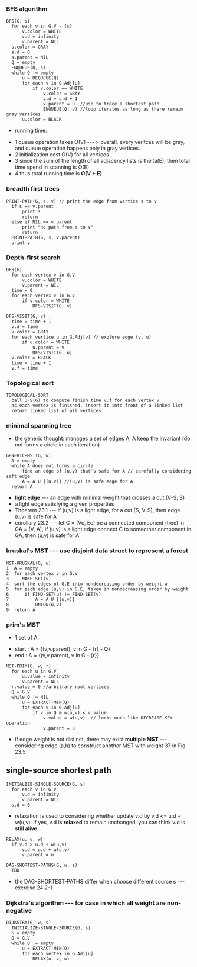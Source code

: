 ### BFS algorithm
```
BFS(G, s)
  for each v in G.V - {s}
      v.color = WHITE
      v.d = infinity
      v.parent = NIL
  s.color = GRAY
  s.d = 0
  s.parent = NIL
  Q = empty
  ENQUEUE(Q, s)
  while Q != empty
      u = DEQUEUE(Q)
      for each v in G.Adj[u]
          if v.color == WHITE
              v.color = GRAY
              v.d = u.d + 1
              v.parent = u  //use to trace a shortest path
              ENQUEUE(Q, v) //loop iterates as long as there remain gray vertices
      u.color = BLACK
```
* running time:
+ 1 queue operation takes O(V) --- > overall, every veritces will be gray, and queue operation happens only in gray vertices.
+ 2 initialization cost O(V) for all vertices
+ 3 since the sum of the length of all adjacency lists is thelta(E), then total time spend in scanning is O(E)
+ 4 thus total running time is **O(V + E)**

### breadth first trees
```
PRINT-PATH(G, s, v) // print the edge from vertice s to v
  if s == v.parent
      print s
      return
  else if NIL == v.parent
      print "no path from s to v"
      return
  PRINT-PATH(G, s, v.parent)
  print v
```

### Depth-first search
```
DFS(G)
  for each vertex v in G.V
      v.color = WHITE
      v.parent = NIL
  time = 0
  for each vertex v in G.V
      if v.color = WHITE
          DFS-VISIT(G, v)
```
```
DFS-VISIT(G, v)
  time = time + 1
  v.d = time
  v.color = GRAY
  for each vertice u in G.Adj[v] // explore edge (v, u)
      if u.color = WHITE
          u.parent = v
          DFS-VISIT(G, u)
  v.color = BLACK
  time = time + 1
  v.f = time
```
### Topological sort
```
TOPOLOGICAL-SORT
  call DFS(G) to compute finish time v.f for each vertex v
  as each vertex is finished, insert it into front of a linked list
  return linked list of all vertices  
```
### minimal spanning tree
+ the generic thought: manages a set of edges A, A keep the invariant (do not forms a circle in each iteration)

```
GENERIC-MST(G, w)
  A = empty
  while A does not forms a circle
      find an edge of (u,v) that's safe for A // carefully considering saft edge
      A = A U {(u,v)} //(u,v) is safe edge for A
  return A
```

+ **light edge** --- an edge with minimal weight that crosses a cut (V-S, S)
+ a light edge satisfying a given properties
+ Thoerem 23.1 --- if (u,v) is a light edge, for a cut (S, V-S), then edge (u,v) is safe for A
+ corollary 23.2 --- let C = (Vc, Ec) be a connected component (tree) in GA = (V, A), if (u,v) is a light edge connect C to someother component in GA, then (u,v) is safe for A

### kruskal's MST --- use disjoint data struct to represent a forest
```
MST-KRUSKAL(G, w)
1  A = empty
2  for each vertex v in G.V
3     MAKE-SET(v)
4  sort the edges of G.E into nondecreasing order by weight w
5  for each edge (u,v) in G.E, taken in nondecreasing order by weight
6      if FIND-SET(u) != FIND-SET(v)
7          A = A U {(u,v)}
8          UNION(u,v)
9  return A
```
### prim's MST
+ 1 set of A
* start : A = {(v,v.parent), v in G - {r} - Q}
* end   : A = {(v,v.parent), v in G - {r}}
```
MST-PRIM(G, w, r)
  for each u in G.V
      u.value = infinity
      v.parent = NIL
  r.value = 0 //arbitrary root vertices
  Q = G.V
  while Q != NIL
      u = EXTRACT-MIN(Q)
      for each v in G.Adj[u]
          if v in Q & w(u,v) < v.value
              v.value = w(u,v)  // looks much like DECREASE-KEY operation
              v.parent = u
```
* if edge weight is not distinct, there may exist **multiple MST** --- considering edge (a,h) to construct another MST with weight 37 in Fig 23.5

## single-source shortest path
```
INITIALIZE-SINGLE-SOURCE(G, s)
  for each v in G.V
      v.d = infinity
      v.parent = NIL
  s.d = 0
```
* relaxation is used to considering whether update v.d by v.d <= u.d + w(u,v). if yes, v.d is **relaxed** to remain unchanged. you can think v.d is **still alive**
```
RELAX(u, v, w)
  if v.d > u.d + w(u,v)
      v.d = u.d + w(u,v)
      v.parent = u
```
```
DAG-SHORTEST-PATHS(G, w, s)
  TBD
```
+ the DAG-SHORTEST-PATHS differ when choose different source s --- exercise 24.2-1

### Dijkstra's algorithm --- for case in which all weight are non-negative
```
DIJKSTRA(G, w, s)
  INITIALIZE-SINGLE-SOURCE(G, s)
  S = empty
  Q = G.V
  while Q != empty
      u = EXTRACT-MIN(Q)
      for each vertex in G.Adj[u]
          RELAX(u, v, w)
```
